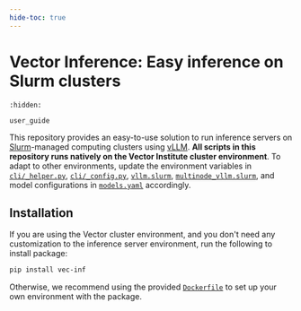```yaml
---
hide-toc: true
---
```


# Vector Inference: Easy inference on Slurm clusters

```{toctree}
:hidden:

user_guide

```

This repository provides an easy-to-use solution to run inference servers on [Slurm](https://slurm.schedmd.com/overview.html)-managed computing clusters using [vLLM](https://docs.vllm.ai/en/latest/). **All scripts in this repository runs natively on the Vector Institute cluster environment**. To adapt to other environments, update the environment variables in [`cli/_helper.py`](https://github.com/VectorInstitute/vector-inference/blob/main/vec_inf/cli/_helper.py), [`cli/_config.py`](https://github.com/VectorInstitute/vector-inference/blob/main/vec_inf/cli/_config_.py), [`vllm.slurm`](https://github.com/VectorInstitute/vector-inference/blob/main/vec_inf/vllm.slurm), [`multinode_vllm.slurm`](https://github.com/VectorInstitute/vector-inference/blob/main/vec_inf/multinode_vllm.slurm), and model configurations in [`models.yaml`](https://github.com/VectorInstitute/vector-inference/blob/main/vec_inf/config/models.yaml) accordingly.

## Installation

If you are using the Vector cluster environment, and you don't need any customization to the inference server environment, run the following to install package:

```bash
pip install vec-inf
```

Otherwise, we recommend using the provided [`Dockerfile`](https://github.com/VectorInstitute/vector-inference/blob/main/Dockerfile) to set up your own environment with the package.
